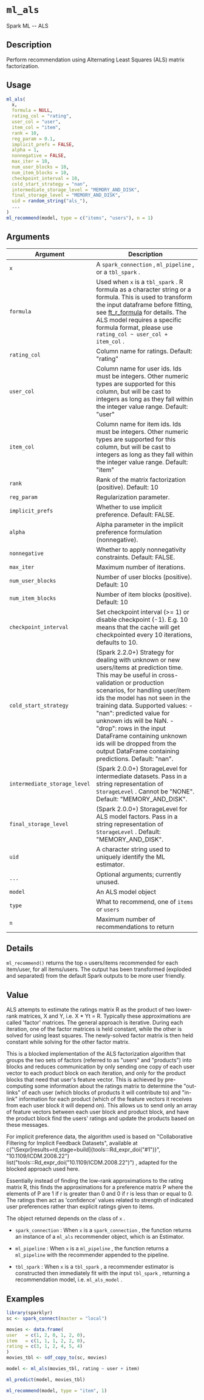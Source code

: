 # `ml_als`

Spark ML -- ALS


## Description

Perform recommendation using Alternating Least Squares (ALS) matrix factorization.


## Usage

```r
ml_als(
  x,
  formula = NULL,
  rating_col = "rating",
  user_col = "user",
  item_col = "item",
  rank = 10,
  reg_param = 0.1,
  implicit_prefs = FALSE,
  alpha = 1,
  nonnegative = FALSE,
  max_iter = 10,
  num_user_blocks = 10,
  num_item_blocks = 10,
  checkpoint_interval = 10,
  cold_start_strategy = "nan",
  intermediate_storage_level = "MEMORY_AND_DISK",
  final_storage_level = "MEMORY_AND_DISK",
  uid = random_string("als_"),
  ...
)
ml_recommend(model, type = c("items", "users"), n = 1)
```


## Arguments

Argument      |Description
------------- |----------------
`x`     |     A `spark_connection` , `ml_pipeline` , or a `tbl_spark` .
`formula`     |     Used when `x` is a `tbl_spark` . R formula as a character string or a formula. This is used to transform the input dataframe before fitting, see [ft_r_formula](#ftrformula) for details. The ALS model requires a specific formula format, please use `rating_col ~ user_col + item_col` .
`rating_col`     |     Column name for ratings. Default: "rating"
`user_col`     |     Column name for user ids. Ids must be integers. Other numeric types are supported for this column, but will be cast to integers as long as they fall within the integer value range. Default: "user"
`item_col`     |     Column name for item ids. Ids must be integers. Other numeric types are supported for this column, but will be cast to integers as long as they fall within the integer value range. Default: "item"
`rank`     |     Rank of the matrix factorization (positive). Default: 10
`reg_param`     |     Regularization parameter.
`implicit_prefs`     |     Whether to use implicit preference. Default: FALSE.
`alpha`     |     Alpha parameter in the implicit preference formulation (nonnegative).
`nonnegative`     |     Whether to apply nonnegativity constraints. Default: FALSE.
`max_iter`     |     Maximum number of iterations.
`num_user_blocks`     |     Number of user blocks (positive). Default: 10
`num_item_blocks`     |     Number of item blocks (positive). Default: 10
`checkpoint_interval`     |     Set checkpoint interval (>= 1) or disable checkpoint (-1). E.g. 10 means that the cache will get checkpointed every 10 iterations, defaults to 10.
`cold_start_strategy`     |     (Spark 2.2.0+) Strategy for dealing with unknown or new users/items at prediction time. This may be useful in cross-validation or production scenarios, for handling user/item ids the model has not seen in the training data. Supported values: - "nan": predicted value for unknown ids will be NaN. - "drop": rows in the input DataFrame containing unknown ids will be dropped from the output DataFrame containing predictions. Default: "nan".
`intermediate_storage_level`     |     (Spark 2.0.0+) StorageLevel for intermediate datasets. Pass in a string representation of `StorageLevel` . Cannot be "NONE". Default: "MEMORY_AND_DISK".
`final_storage_level`     |     (Spark 2.0.0+) StorageLevel for ALS model factors. Pass in a string representation of `StorageLevel` . Default: "MEMORY_AND_DISK".
`uid`     |     A character string used to uniquely identify the ML estimator.
`...`     |     Optional arguments; currently unused.
`model`     |     An ALS model object
`type`     |     What to recommend, one of `items` or `users`
`n`     |     Maximum number of recommendations to return


## Details

`ml_recommend()` returns the top `n` users/items recommended for each item/user, for all items/users. The output has been transformed (exploded and separated) from the default Spark outputs to be more user friendly.


## Value

ALS attempts to estimate the ratings matrix R as the product of two lower-rank matrices, X and Y, i.e. X * Yt = R. Typically these approximations are called 'factor' matrices. The general approach is iterative. During each iteration, one of the factor matrices is held constant, while the other is solved for using least squares. The newly-solved factor matrix is then held constant while solving for the other factor matrix.
 
 This is a blocked implementation of the ALS factorization algorithm that groups the two sets of factors (referred to as "users" and "products") into blocks and reduces communication by only sending one copy of each user vector to each product block on each iteration, and only for the product blocks that need that user's feature vector. This is achieved by pre-computing some information about the ratings matrix to determine the "out-links" of each user (which blocks of products it will contribute to) and "in-link" information for each product (which of the feature vectors it receives from each user block it will depend on). This allows us to send only an array of feature vectors between each user block and product block, and have the product block find the users' ratings and update the products based on these messages.
 
 For implicit preference data, the algorithm used is based on "Collaborative Filtering for Implicit Feedback Datasets", available at c("\\Sexpr[results=rd,stage=build]{tools:::Rd_expr_doi(\"#1\")}", "10.1109/ICDM.2008.22") list("tools:::Rd_expr_doi(\"10.1109/ICDM.2008.22\")") , adapted for the blocked approach used here.
 
 Essentially instead of finding the low-rank approximations to the rating matrix R, this finds the approximations for a preference matrix P where the elements of P are 1 if r is greater than 0 and 0 if r is less than or equal to 0. The ratings then act as 'confidence' values related to strength of indicated user preferences rather than explicit ratings given to items.
 
 The object returned depends on the class of `x` .
 
   

*   `spark_connection` : When `x` is a `spark_connection` , the function returns an instance of a `ml_als` recommender object, which is an Estimator.   

*   `ml_pipeline` : When `x` is a `ml_pipeline` , the function returns a `ml_pipeline` with the recommender appended to the pipeline.   

*   `tbl_spark` : When `x` is a `tbl_spark` , a recommender estimator is constructed then immediately fit with the input  `tbl_spark` , returning a recommendation model, i.e. `ml_als_model` .


## Examples

```r
library(sparklyr)
sc <- spark_connect(master = "local")

movies <- data.frame(
user   = c(1, 2, 0, 1, 2, 0),
item   = c(1, 1, 1, 2, 2, 0),
rating = c(3, 1, 2, 4, 5, 4)
)
movies_tbl <- sdf_copy_to(sc, movies)

model <- ml_als(movies_tbl, rating ~ user + item)

ml_predict(model, movies_tbl)

ml_recommend(model, type = "item", 1)
```



